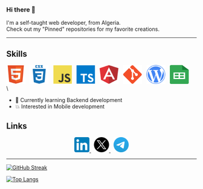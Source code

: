 ### Hi there 👋
I'm a self-taught web developer, from Algeria.\
Check out my "Pinned" repositories for my favorite creations.

---

## Skills
<div>
  <img 
    src="./assets/html5-original.svg" 
    alt="HTML icon" width="50" height="50"/>
  &nbsp;
  <img 
    src="./assets/css3-plain-wordmark.svg" 
    alt="CSS icon" width="50" height="50"/>
  &nbsp;
  <img 
    src="./assets/javascript-original.svg" 
    alt="Javascript icon" width="50" height="50"/>
  &nbsp;
  <img 
    src="./assets/typescript.svg" 
    alt="Typescript icon" width="50" height="50"/>
  &nbsp;
  <img 
    src="./assets/angular.svg" 
    alt="Angular icon" width="50" height="50"/>
  &nbsp;
  <img 
    src="./assets/git-plain.svg" 
    alt="GIT icon" width="50" height="50"/>
  &nbsp;
  <img 
    src="./assets/wordpress.svg" 
    alt="WordPress icon" width="50" height="50"/>
  &nbsp;
  <img 
    src="./assets/google-sheets-logo-icon.svg" 
    alt="Google Sheets icon" width="50" height="50"/>
  &nbsp;
</div>
\

- 🌱 Currently learning Backend development
- 💥 Interested in Mobile development

## Links
<div align="center">
  <a href="https://www.linkedin.com/in/redouane-bekkouche/" target="_blank">
    <img src="./assets/LinkedIn_icon.svg" width="40" height="40">
  </a>&nbsp;
  <a href="https://twitter.com/red1dev" target="_blank">
    <img src="./assets/X-icon.svg" width="40" height="40">
  </a>&nbsp;
  <a href="https://t.me/red1dev" target="_blank">
    <img src="./assets/telegram.svg" width="40" height="40">
  </a>
</div>

---

[![GitHub Streak](http://github-readme-streak-stats.herokuapp.com?user=red1code&theme=dark&background=000000)](https://git.io/streak-stats)

[![Top Langs](https://github-readme-stats.vercel.app/api/top-langs/?username=red1code&layout=compact&theme=vision-friendly-dark)](https://github.com/anuraghazra/github-readme-stats)



<!--
**red1code/red1code** is a ✨ _special_ ✨ repository because its `README.md` (this file) appears on your GitHub profile.

Here are some ideas to get you started:

- 🔭 I’m currently working on ...
- 🌱 I’m currently learning ...
- 👯 I’m looking to collaborate on ...
- 🤔 I’m looking for help with ...
- 💬 Ask me about ...
- 📫 How to reach me: ...
- 😄 Pronouns: ...
- ⚡ Fun fact: ...
-->

